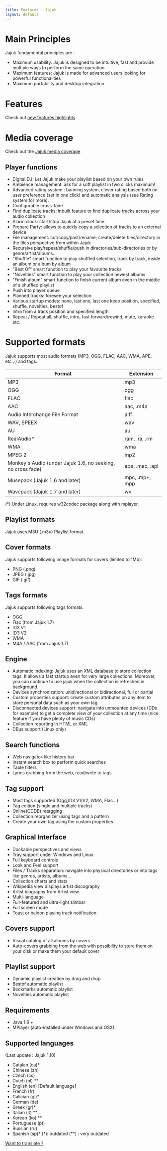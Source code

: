 ```yaml
---
title: Features - Jajuk
layout: default
---
```


# Main Principles
Jajuk fundamental principles are :

  * Maximum usability: Jajuk is designed to be intuitive, fast and provide multiple ways to perform the same operation
  * Maximum features: Jajuk is made for advanced users looking for powerful functionalities
  * Maximum portability and desktop integration 

# Features
Check out [new features highlights](/new_features.html).

# Media coverage
Check out the [Jajuk media coverage](/media_coverage.html)

## Player functions

  * Digital DJ: Let Jajuk make your playlist based on your own rules
  * Ambience management: ask for a soft playlist in two clicks maximum!
  * Advanced rating system : banning system, clever rating based both on user preference (set in one click) and automatic analysis (see Rating system for more).
  * Configurable cross-fade
  * Find duplicate tracks: inbuilt feature to find duplicate tracks across your audio collection
  * Alarm clock: start/stop Jajuk at a preset time
  * Prepare Party: allows to quickly copy a selection of tracks to an external device
  * File management: cut/copy/past/rename; create/delete files/directory in the files perspective from within Jajuk
  * Recursive play/repeat/shuffle/push in directories/sub-directories or by genre/artist/albums...
  * "Shuffle" smart function to play shuffled selection, track by track, inside an album or album by album
  * "Best Of" smart function to play your favourite tracks
  * "Novelties" smart function to play your collection newest albums
  * "Finish album" smart function to finish current album even in the middle of a shuffled playlist
  * Push into player queue
  * Planned tracks: foresee your selection
  * Various startup modes: none, last one, last one keep position, specified, shuffle, novelties, bestof
  * Intro from a track position and specified length
  * Repeat / Repeat all, shuffle, intro, fast forward/rewind, mute, karaoke etc. 

# Supported formats

Jajuk supports most audio formats (MP3, OGG, FLAC, AAC, WMA, APE, etc...) and tags.

|Format|Extension|
|---------|----------------|
|MP3| 	.mp3|
|OGG| 	.ogg|
|FLAC| 	.flac|
|AAC| 	.aac, .m4a|
|Audio Interchange File Format| 	.aiff|
|WAV, SPEEX| 	.wav|
|AU| 	.au|
|RealAudio*| 	.ram, .ra, .rm|
|WMA| 	.wma|
|MPEG 2| 	.mp2|
|Monkey's Audio (under Jajuk 1.6, no seeking, no cross fade)| 	.ape, .mac, .apl|
|Musepack (Jajuk 1.6 and later)| 	.mpc, .mp+, .mpp|
|Wavepack (Jajuk 1.7 and later)| 	.wv|

(*) Under Linux, requires w32codec package along with mplayer.

## Playlist formats
Jajuk uses M3U (.m3u) Playlist format.

## Cover formats
Jajuk supports following image formats for covers (limited to 1Mb):

  * PNG (.png)
  * JPEG (.jpg)
  * GIF (.gif)

## Tags formats
Jajuk supports following tags formats:

  * OGG
  * Flac (from Jajuk 1.7)
  * ID3 V1
  * ID3 V2
  * WMA
  * M4A / AAC (from Jajuk 1.7)

## Engine

  * Automatic indexing: Jajuk uses an XML database to store collection tags. It allows a fast startup even for very large collections. Moreover, you can continue to use jajuk when the collection is refreshed in background.
  * Devices synchronization: unidirectional or bidirectional, full or partial
  * Custom properties support: create custom attributes on any item to store personal data such as your own tag
  * Disconnected devices support: navigate into unmounted devices (CDs for example) to get a complete view of your collection at any time (nice feature if you have plenty of music CDs)
  * Collection reporting in HTML or XML
  * DBus support (Linux only) 

## Search functions

  * Web navigator-like history bar
  * Instant search box to perform quick searches
  * Table filters
  * Lyrics grabbing from the web, read/write to tags 

## Tag support

  * Most tags supported (Ogg,ID3 V1/V2, WMA, Flac...)
  * Tag edition (single and multiple tracks)
  * Online(CDDB) retagging
  * Collection reorganizer using tags and a pattern
  * Create your own tag using the custom properties 

## Graphical Interface

  * Dockable perspectives and views
  * Tray support under Windows and Linux
  * Full keyboard controls
  * Look and Feel support
  * Files / Tracks separation: navigate into physical directories or into tags like genres, artists, albums...
  * Collection charts and stats
  * Wikipedia view displays artist discography
  * Artist biography from Artist view
  * Multi-language
  * Full-featured and ultra-light slimbar
  * Full screen mode
  * Toast or baloon playing track notification 

## Covers support

  * Visual catalog of all albums by covers
  * Auto-covers grabbing from the web with possibility to store them on your disk or make them your default cover 

## Playlist support

  * Dynamic playlist creation by drag and drop
  * Bestof automatic playlist
  * Bookmarks automatic playlist
  * Novelties automatic playlist 

## Requirements

  * Java 1.6 +
  * MPlayer (auto-installed under Windows and OSX) 

## Supported languages

(Last update : Jajuk 1.10)

  * Catalan (ca)*
  * Chinese (zh)
  * Czech (cs)
  * Dutch (nl) **
  * English (en) [Default language]
  * French (fr)
  * Galician (gl)*
  * German (de)
  * Greek (gr)*
  * Italian (it) **
  * Korean (ko) **
  * Portuguese (pt)
  * Russian (ru)
  * Spanish (sp)*
(*): outdated (**) : very outdated

[Want to translate ?](/translator_guide.html)
